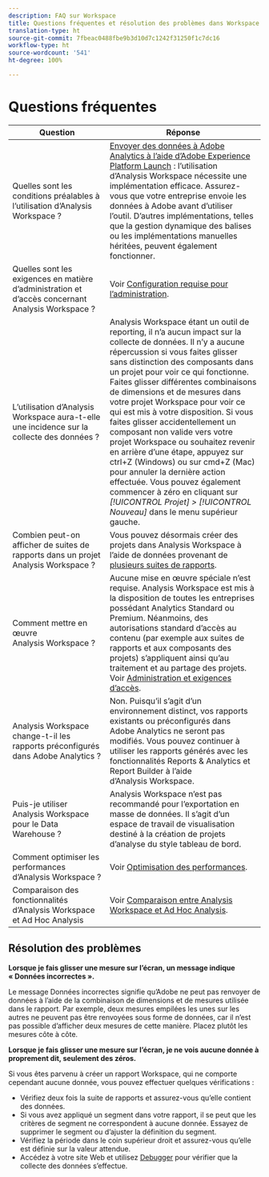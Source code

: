 ```yaml
---
description: FAQ sur Workspace
title: Questions fréquentes et résolution des problèmes dans Workspace
translation-type: ht
source-git-commit: 7fbeac0488fbe9b3d10d7c1242f31250f1c7dc16
workflow-type: ht
source-wordcount: '541'
ht-degree: 100%

---
```



# Questions fréquentes

| Question | Réponse |
|--- |--- |
| Quelles sont les conditions préalables à l’utilisation d’Analysis Workspace ? | [Envoyer des données à Adobe Analytics à l’aide d’Adobe Experience Platform Launch](/help/implement/launch/validate-publish-prod.md) : l’utilisation d’Analysis Workspace nécessite une implémentation efficace. Assurez-vous que votre entreprise envoie les données à Adobe avant d’utiliser l’outil. D’autres implémentations, telles que la gestion dynamique des balises ou les implémentations manuelles héritées, peuvent également fonctionner. |
| Quelles sont les exigences en matière d’administration et d’accès concernant Analysis Workspace ? | Voir [Configuration requise pour l’administration](/help/analyze/analysis-workspace/workspace-faq/frequently-asked-questions-analysis-workspace.md). |
| L’utilisation d’Analysis Workspace aura-t-elle une incidence sur la collecte des données ? | Analysis Workspace étant un outil de reporting, il n’a aucun impact sur la collecte de données. Il n’y a aucune répercussion si vous faites glisser sans distinction des composants dans un projet pour voir ce qui fonctionne. Faites glisser différentes combinaisons de dimensions et de mesures dans votre projet Workspace pour voir ce qui est mis à votre disposition. Si vous faites glisser accidentellement un composant non valide vers votre projet Workspace ou souhaitez revenir en arrière d’une étape, appuyez sur ctrl+Z (Windows) ou sur cmd+Z (Mac) pour annuler la dernière action effectuée. Vous pouvez également commencer à zéro en cliquant sur *[!UICONTROL Projet] > [!UICONTROL Nouveau]* dans le menu supérieur gauche. |
| Combien peut-on afficher de suites de rapports dans un projet Analysis Workspace ? | Vous pouvez désormais créer des projets dans Analysis Workspace à l’aide de données provenant de [plusieurs suites de rapports](https://docs.adobe.com/content/help/fr-FR/analytics/analyze/analysis-workspace/build-workspace-project/multiple-report-suites.html). |
| Comment mettre en œuvre Analysis Workspace ? | Aucune mise en œuvre spéciale n’est requise. Analysis Workspace est mis à la disposition de toutes les entreprises possédant Analytics Standard ou Premium. Néanmoins, des autorisations standard d’accès au contenu (par exemple aux suites de rapports et aux composants des projets) s’appliquent ainsi qu’au traitement et au partage des projets. Voir [Administration et exigences d’accès](/help/analyze/analysis-workspace/workspace-faq/frequently-asked-questions-analysis-workspace.md). |
| Analysis Workspace change-t-il les rapports préconfigurés dans Adobe Analytics ? | Non. Puisqu’il s’agit d’un environnement distinct, vos rapports existants ou préconfigurés dans Adobe Analytics ne seront pas modifiés. Vous pouvez continuer à utiliser les rapports générés avec les fonctionnalités Reports &amp; Analytics et Report Builder à l’aide d’Analysis Workspace. |
| Puis-je utiliser Analysis Workspace pour le Data Warehouse ? | Analysis Workspace n’est pas recommandé pour l’exportation en masse de données. Il s’agit d’un espace de travail de visualisation destiné à la création de projets d’analyse du style tableau de bord. |
| Comment optimiser les performances d’Analysis Workspace ? | Voir [Optimisation des performances](/help/analyze/analysis-workspace/workspace-faq/optimizing-performance.md). |
| Comparaison des fonctionnalités d’Analysis Workspace et Ad Hoc Analysis | Voir [Comparaison entre Analysis Workspace et Ad Hoc Analysis](/help/analyze/analysis-workspace/workspace-faq/adhocanalysis-vs-analysisworkspace.md). |

## Résolution des problèmes

**Lorsque je fais glisser une mesure sur l’écran, un message indique « Données incorrectes ».**

Le message Données incorrectes signifie qu’Adobe ne peut pas renvoyer de données à l’aide de la combinaison de dimensions et de mesures utilisée dans le rapport. Par exemple, deux mesures empilées les unes sur les autres ne peuvent pas être renvoyées sous forme de données, car il n’est pas possible d’afficher deux mesures de cette manière. Placez plutôt les mesures côte à côte.

**Lorsque je fais glisser une mesure sur l’écran, je ne vois aucune donnée à proprement dit, seulement des zéros.**

Si vous êtes parvenu à créer un rapport Workspace, qui ne comporte cependant aucune donnée, vous pouvez effectuer quelques vérifications :

* Vérifiez deux fois la suite de rapports et assurez-vous qu’elle contient des données.
* Si vous avez appliqué un segment dans votre rapport, il se peut que les critères de segment ne correspondent à aucune donnée. Essayez de supprimer le segment ou d’ajuster la définition du segment.
* Vérifiez la période dans le coin supérieur droit et assurez-vous qu’elle est définie sur la valeur attendue.
* Accédez à votre site Web et utilisez [Debugger](https://docs.adobe.com/content/help/fr-FR/debugger/using/experience-cloud-debugger.html) pour vérifier que la collecte des données s’effectue.
